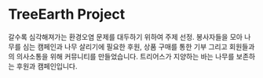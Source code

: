 # TreeEarth Project
갈수록 심각해져가는 환경오염 문제를 대두하기 위하여 주제 선정. 봉사자들을 모아 나무를 심는 캠페인과 나무 살리기에 필요한 후원, 상품 구매를 통한 기부 그리고 회원들과의 의사소통을 위해 커뮤니티를 만들었습니다. 트리어스가 지양하는 바는 나무를 보존하는 후원과 캠페인입니다.


